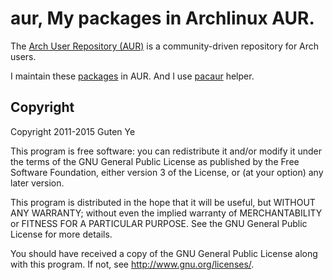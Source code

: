 aur, My packages in Archlinux AUR.
========================================

The [Arch User Repository (AUR)](https://aur.archlinux.org/) is a community-driven repository for Arch users.

I maintain these [packages](https://aur.archlinux.org/packages.php?SeB=m&L=2&K=GutenYe) in AUR. And I use [pacaur](https://github.com/Spyhawk/pacaur) helper.

Copyright
---------

Copyright 2011-2015 Guten Ye

This program is free software: you can redistribute it and/or modify
it under the terms of the GNU General Public License as published by
the Free Software Foundation, either version 3 of the License, or
(at your option) any later version.

This program is distributed in the hope that it will be useful,
but WITHOUT ANY WARRANTY; without even the implied warranty of
MERCHANTABILITY or FITNESS FOR A PARTICULAR PURPOSE.  See the
GNU General Public License for more details.

You should have received a copy of the GNU General Public License
along with this program.  If not, see <http://www.gnu.org/licenses/>.
